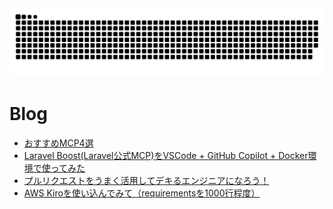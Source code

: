 <picture>
  <source media="(prefers-color-scheme: dark)" srcset="https://raw.githubusercontent.com/iwasakar/iwasakar/output/github-contribution-grid-snake-dark.svg">
  <source media="(prefers-color-scheme: light)" srcset="https://raw.githubusercontent.com/iwasakar/iwasakar/output/github-contribution-grid-snake.svg">
  <img alt="github contribution grid snake animation" src="https://raw.githubusercontent.com/iwasakar/iwasakar/output/github-contribution-grid-snake.svg">
</picture>

# Blog
<!-- BLOG-POST-LIST:START -->
- [おすすめMCP4選](https://qiita.com/dialog-riku/items/00a489960fb5be630f8c)
- [Laravel Boost&lpar;Laravel公式MCP&rpar;をVSCode + GitHub Copilot + Docker環境で使ってみた](https://qiita.com/dialog-riku/items/23ff34f7b0b89a5ff742)
- [プルリクエストをうまく活用してデキるエンジニアになろう！](https://qiita.com/dialog-riku/items/7143701d9065ebaedef4)
- [AWS Kiroを使い込んでみて（requirementsを1000行程度）](https://qiita.com/dialog-riku/items/d80cf1e785a0c95e3124)
<!-- BLOG-POST-LIST:END -->

